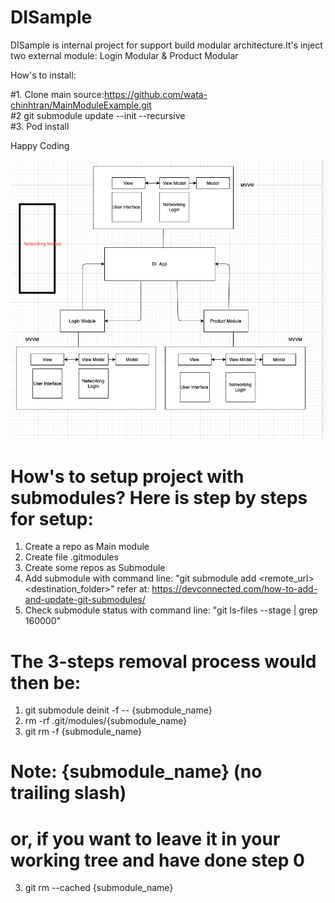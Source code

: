 # DISample
DISample is internal project for support build modular architecture.It's inject two external module: Login Modular & Product Modular 


How's to install: 

#1. Clone main source:https://github.com/wata-chinhtran/MainModuleExample.git </br>
#2  git submodule update --init --recursive  </br>
#3. Pod install </br>

Happy Coding

<img src= "https://github.com/phoenixit99/DISample/blob/master/di_sample.png" />

# How's to setup project with submodules? Here is step by steps for setup:
1. Create a repo as Main module
2. Create file .gitmodules
3. Create some repos as Submodule
4. Add submodule with command line: "git submodule add <remote_url> <destination_folder>" refer at: https://devconnected.com/how-to-add-and-update-git-submodules/
5. Check submodule status with command line: "git ls-files --stage | grep 160000"

# The 3-steps removal process would then be:
1. git submodule deinit -f -- {submodule_name}
2. rm -rf .git/modules/{submodule_name}
3. git rm -f {submodule_name}
# Note: {submodule_name} (no trailing slash)

# or, if you want to leave it in your working tree and have done step 0
3.   git rm --cached {submodule_name}
